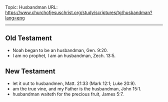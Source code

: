 Topic: Husbandman
URL: https://www.churchofjesuschrist.org/study/scriptures/tg/husbandman?lang=eng

---

## Old Testament

- Noah began to be an husbandman, Gen. 9:20.
- I am no prophet, I am an husbandman, Zech. 13:5.

## New Testament

- let it out to husbandmen, Matt. 21:33 (Mark 12:1; Luke 20:9).
- am the true vine, and my Father is the husbandman, John 15:1.
- husbandman waiteth for the precious fruit, James 5:7.

